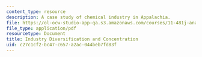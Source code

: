 ```yaml
---
content_type: resource
description: A case study of chemical industry in Appalachia.
file: https://ol-ocw-studio-app-qa.s3.amazonaws.com/courses/11-481j-analyzing-and-accounting-for-regional-economic-growth-spring-2009/c27c1cf2bc47c657a2ac044beb7fd83f_MIT11_481Js09_lec09b.pdf
file_type: application/pdf
resourcetype: Document
title: Industry Diversification and Concentration
uid: c27c1cf2-bc47-c657-a2ac-044beb7fd83f
---
```

